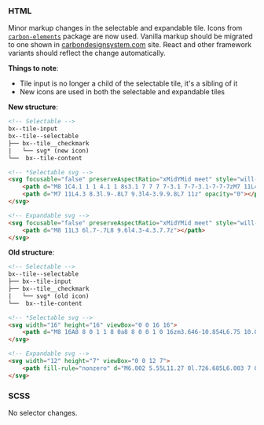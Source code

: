 ### HTML

Minor markup changes in the selectable and expandable tile. Icons from [`carbon-elements`](https://github.com/IBM/carbon-elements) package are now used. Vanilla markup should be migrated to one shown in [carbondesignsystem.com](https://next.carbondesignsystem.com/components/tile/code) site. React and other framework variants should reflect the change automatically.

**Things to note**:

- Tile input is no longer a child of the selectable tile, it's a sibling of it
- New icons are used in both the selectable and expandable tiles

**New structure**:

```html 
<!-- Selectable --> 
bx--tile-input
bx--tile--selectable
├── bx--tile__checkmark
|   └── svg* (new icon)
└──  bx--tile-content

<!-- *Selectable svg -->
<svg focusable="false" preserveAspectRatio="xMidYMid meet" style="will-change: transform;" xmlns="http://www.w3.org/2000/svg" width="16" height="16" viewBox="0 0 16 16" aria-hidden="true">
    <path d="M8 1C4.1 1 1 4.1 1 8s3.1 7 7 7 7-3.1 7-7-3.1-7-7-7zM7 11L4.3 8.3l.9-.8L7 9.3l4-3.9.9.8L7 11z"></path>
    <path d="M7 11L4.3 8.3l.9-.8L7 9.3l4-3.9.9.8L7 11z" opacity="0"></path>
</svg>

<!-- Expandable svg --> 
<svg focusable="false" preserveAspectRatio="xMidYMid meet" style="will-change: transform;" xmlns="http://www.w3.org/2000/svg" width="16" height="16" viewBox="0 0 16 16" aria-hidden="true">
    <path d="M8 11L3 6l.7-.7L8 9.6l4.3-4.3.7.7z"></path>
</svg>
```

**Old structure**:

```html 
<!-- Selectable --> 
bx--tile--selectable
├── bx--tile-input
├── bx--tile__checkmark
|   └── svg* (old icon)
└──  bx--tile-content

<!-- *Selectable svg --> 
<svg width="16" height="16" viewBox="0 0 16 16">
	<path d="M8 16A8 8 0 1 1 8 0a8 8 0 0 1 0 16zm3.646-10.854L6.75 10.043 4.354 7.646l-.708.708 3.104 3.103 5.604-5.603-.708-.708z" fill-rule="evenodd" />
</svg>

<!-- Expandable svg --> 
<svg width="12" height="7" viewBox="0 0 12 7">
	<path fill-rule="nonzero" d="M6.002 5.55L11.27 0l.726.685L6.003 7 0 .685.726 0z" />
</svg>
```



### SCSS 

No selector changes.